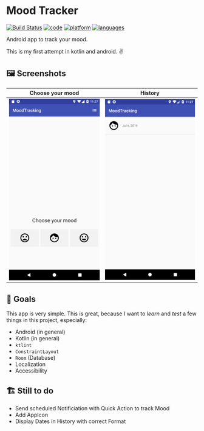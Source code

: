 # Mood Tracker

[![Build Status](https://travis-ci.org/fbernutz/mood-tracker-android.svg?branch=master)](https://travis-ci.org/fbernutz/mood-tracker-android.svg?branch=master)
[![code](https://img.shields.io/badge/code-Kotlin-blue.svg)]()
[![platform](https://img.shields.io/badge/platform-android-lightgrey.svg)]()
[![languages](https://img.shields.io/badge/languages-en,_de-lightgrey.svg)](https://img.shields.io/badge/languages-en,_de-lightgrey.svg)

Android app to track your mood.

This is my first attempt in kotlin and android. :v: 

## 🖼 Screenshots

| Choose your mood | History |
|---|---|
| <img src="https://raw.githubusercontent.com/fbernutz/mood-tracker-android/master/assets/mood-tracker-01.png" max-width="50%" alt="Choose you mood" /> | <img src="https://raw.githubusercontent.com/fbernutz/mood-tracker-android/master/assets/mood-tracker-02.png" max-width="50%" alt="Choose you mood" /> |

## 🎯 Goals 

This app is very simple. This is great, because I want to _learn_ and _test_ a few things in this project, especially: 

- Android (in general)
- Kotlin (in general)
- `ktlint`
- `ConstraintLayout`
- `Room` (Database)
- Localization
- Accessibility

## 🏗 Still to do

- Send scheduled Notificiation with Quick Action to track Mood
- Add AppIcon
- Display Dates in History with correct Format

[track-mood]: /assets/mood-tracker-01.png
[history]: /assets/mood-tracker-02.png
